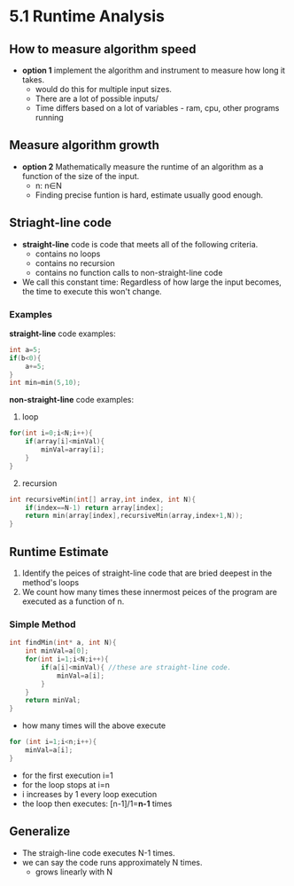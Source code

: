# 5.1 Runtime Analysis

## How to measure algorithm speed
- **option 1** implement the algorithm and instrument to measure how long it takes.
  - would do this for multiple input sizes.
  - There are a lot of possible inputs/
  - Time differs based on a lot of variables - ram, cpu, other programs running
## Measure algorithm growth
- **option 2** Mathematically measure the runtime of an algorithm as a function of the size of the input.
  - n: n&isin;N
  - Finding precise funtion is hard, estimate usually good enough.
## Striaght-line code
- **straight-line** code is code that meets all of the following criteria.
  - contains no loops
  - contains no recursion
  - contains no function calls to non-straight-line code
- We call this constant time: Regardless of how large the input becomes, the time to execute this won't change.
### Examples
**straight-line** code examples:
```C
int a=5;
if(b<0){
    a+=5;
}
int min=min(5,10);
```

**non-straight-line** code examples:
1. loop
```C
for(int i=0;i<N;i++){
    if(array[i]<minVal){
        minVal=array[i];
    }
}
```
2. recursion
```C
int recursiveMin(int[] array,int index, int N){
    if(index==N-1) return array[index];
    return min(array[index],recursiveMin(array,index+1,N));
}
```
## Runtime Estimate
1. Identify the peices of straight-line code that are bried deepest in the method's loops
2. We count how many times these innermost peices of the program are executed as a function of n.

### Simple Method
```C
int findMin(int* a, int N){
    int minVal=a[0];
    for(int i=1;i<N;i++){
        if(a[i]<minVal){ //these are straight-line code.
            minVal=a[i];
        }
    }
    return minVal;
}
```
- how many times will the above execute 
```C
for (int i=1;i<n;i++){
    minVal=a[i];
}
```
  - for the first execution i=1
  - for the loop stops at i=n
  - i increases by 1 every loop execution
  - the loop then executes: [n-1]/1=**n-1** times

## Generalize
- The straigh-line code executes N-1 times.
- we can say the code runs approximately N times.
  - grows linearly with N
  